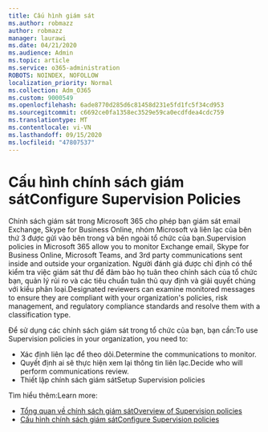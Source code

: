 ```yaml
---
title: Cấu hình giám sát
ms.author: robmazz
author: robmazz
manager: laurawi
ms.date: 04/21/2020
ms.audience: Admin
ms.topic: article
ms.service: o365-administration
ROBOTS: NOINDEX, NOFOLLOW
localization_priority: Normal
ms.collection: Adm_O365
ms.custom: 9000549
ms.openlocfilehash: 6ade8770d285d6c81458d231e5fd1fc5f34cd953
ms.sourcegitcommit: c6692ce0fa1358ec3529e59ca0ecdfdea4cdc759
ms.translationtype: MT
ms.contentlocale: vi-VN
ms.lasthandoff: 09/15/2020
ms.locfileid: "47807537"
---
```

# <a name="configure-supervision-policies"></a><span data-ttu-id="cf5dc-102">Cấu hình chính sách giám sát</span><span class="sxs-lookup"><span data-stu-id="cf5dc-102">Configure Supervision Policies</span></span>

<span data-ttu-id="cf5dc-103">Chính sách giám sát trong Microsoft 365 cho phép bạn giám sát email Exchange, Skype for Business Online, nhóm Microsoft và liên lạc của bên thứ 3 được gửi vào bên trong và bên ngoài tổ chức của bạn.</span><span class="sxs-lookup"><span data-stu-id="cf5dc-103">Supervision policies in Microsoft 365 allow you to monitor Exchange email, Skype for Business Online, Microsoft Teams, and 3rd party communications sent inside and outside your organization.</span></span> <span data-ttu-id="cf5dc-104">Người đánh giá được chỉ định có thể kiểm tra việc giám sát thư để đảm bảo họ tuân theo chính sách của tổ chức bạn, quản lý rủi ro và các tiêu chuẩn tuân thủ quy định và giải quyết chúng với kiểu phân loại.</span><span class="sxs-lookup"><span data-stu-id="cf5dc-104">Designated reviewers can examine monitored messages to ensure they are compliant with your organization's policies, risk management, and regulatory compliance standards and resolve them with a classification type.</span></span>

<span data-ttu-id="cf5dc-105">Để sử dụng các chính sách giám sát trong tổ chức của bạn, bạn cần:</span><span class="sxs-lookup"><span data-stu-id="cf5dc-105">To use Supervision policies in your organization, you need to:</span></span>

- <span data-ttu-id="cf5dc-106">Xác định liên lạc để theo dõi.</span><span class="sxs-lookup"><span data-stu-id="cf5dc-106">Determine the communications to monitor.</span></span>
- <span data-ttu-id="cf5dc-107">Quyết định ai sẽ thực hiện xem lại thông tin liên lạc.</span><span class="sxs-lookup"><span data-stu-id="cf5dc-107">Decide who will perform communications review.</span></span>
- <span data-ttu-id="cf5dc-108">Thiết lập chính sách giám sát</span><span class="sxs-lookup"><span data-stu-id="cf5dc-108">Setup Supervision policies</span></span>

<span data-ttu-id="cf5dc-109">Tìm hiểu thêm:</span><span class="sxs-lookup"><span data-stu-id="cf5dc-109">Learn more:</span></span>

- [<span data-ttu-id="cf5dc-110">Tổng quan về chính sách giám sát</span><span class="sxs-lookup"><span data-stu-id="cf5dc-110">Overview of Supervision policies</span></span>](https://docs.microsoft.com/microsoft-365/compliance/supervision-policies)
- [<span data-ttu-id="cf5dc-111">Cấu hình chính sách giám sát</span><span class="sxs-lookup"><span data-stu-id="cf5dc-111">Configure Supervision policies</span></span>](https://docs.microsoft.com/microsoft-365/compliance/configure-supervision-policies)
